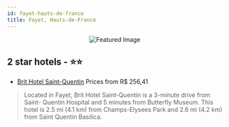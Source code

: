 ```yaml
---
id: fayet-hauts-de-france
title: Fayet, Hauts-de-France
---
```


<center><img src="https://i.travelapi.com/hotels/14000000/13060000/13054100/13054023/9a6e26b7_z.jpg" alt="Featured Image" /></center>


##  2 star hotels - ⭐️⭐️

-    [Brit Hotel Saint-Quentin](https://us.hurb.com/hotels/fayet/brit-hotel-saint-quentin-JNP-JP414372?cmp=18055) Prices from R$ 256,41
   > Located in Fayet, Brit Hotel Saint-Quentin is a 3-minute drive from Saint- Quentin Hospital and 5 minutes from Butterfly Museum. This hotel is 2.5 mi (4.1 km) from Champs-Elysees Park and 2.6 mi (4.2 km) from Saint Quentin Basilica.
